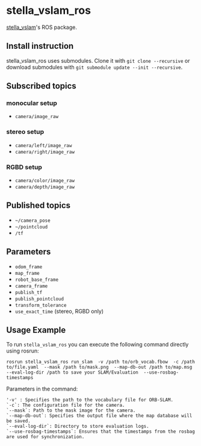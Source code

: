 # stella_vslam_ros

[stella_vslam](https://github.com/stella-cv/stella_vslam)'s ROS package.

## Install instruction

stella_vslam_ros uses submodules. Clone it with `git clone --recursive` or download submodules with `git submodule update --init --recursive`.

## Subscribed topics

### monocular setup

- `camera/image_raw`

### stereo setup

- `camera/left/image_raw`
- `camera/right/image_raw`

### RGBD setup

- `camera/color/image_raw`
- `camera/depth/image_raw`

## Published topics

- `~/camera_pose`
- `~/pointcloud`
- `/tf`

## Parameters

- `odom_frame`
- `map_frame`
- `robot_base_frame`
- `camera_frame`
- `publish_tf`
- `publish_pointcloud`
- `transform_tolerance`
- `use_exact_time` (stereo, RGBD only)

## Usage Example

To run `stella_vslam_ros` you can execute the following command directly using rosrun:

`rosrun stella_vslam_ros run_slam 
    -v /path to/orb_vocab.fbow 
    -c /path to/file.yaml 
    --mask /path to/mask.png 
    --map-db-out /path to/map.msg 
    --eval-log-dir /path to save your SLAM/Evaluation 
    --use-rosbag-timestamps`
    
Parameters in the command:

    '-v' : Specifies the path to the vocabulary file for ORB-SLAM.
    `-c`: The configuration file for the camera.
    `--mask`: Path to the mask image for the camera.
    `--map-db-out`: Specifies the output file where the map database will be saved.
    `--eval-log-dir`: Directory to store evaluation logs.
    `--use-rosbag-timestamps`: Ensures that the timestamps from the rosbag are used for synchronization.



